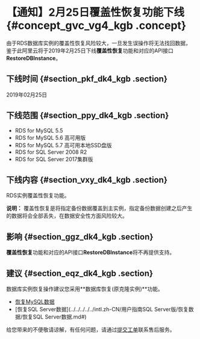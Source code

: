 # 【通知】2月25日覆盖性恢复功能下线 {#concept_gvc_vg4_kgb .concept}

由于RDS数据库实例的覆盖性恢复风险较大，一旦发生误操作将无法找回数据，鉴于此阿里云将于2019年2月25日下线**覆盖性恢复**功能和对应的API接口**RestoreDBInstance**。

## 下线时间 {#section_pkf_dk4_kgb .section}

2019年02月25日

## 下线范围 {#section_ppy_dk4_kgb .section}

-   RDS for MySQL 5.5
-   RDS for MySQL 5.6 高可用版
-   RDS for MySQL 5.7 高可用本地SSD盘版
-   RDS for SQL Server 2008 R2
-   RDS for SQL Server 2017集群版

## 下线内容 {#section_vxy_dk4_kgb .section}

RDS实例覆盖性恢复功能。

**说明：** 覆盖性恢复是将指定备份数据覆盖到主实例，指定备份数据创建之后产生的数据将会全部丢失，在数据安全性方面风险较大。

## 影响 {#section_ggz_dk4_kgb .section}

**覆盖性恢复**功能和对应的API接口**RestoreDBInstance**将不再提供支持。

## 建议 {#section_eqz_dk4_kgb .section}

数据库实例恢复操作建议您采用**数据库恢复\(原克隆实例\)**功能。

-   [恢复MySQL数据](../../../../../intl.zh-CN/用户指南MySQL版/恢复数据/恢复MySQL数据.md#)
-   [恢复SQL Server数据](../../../../../intl.zh-CN/用户指南SQL Server版/恢复数据/恢复SQL Server数据.md#)

给您带来的不便敬请谅解，有任何问题，请通过[提交工单](https://selfservice.console.aliyun.com/ticket/createIndex)联系售后服务。

